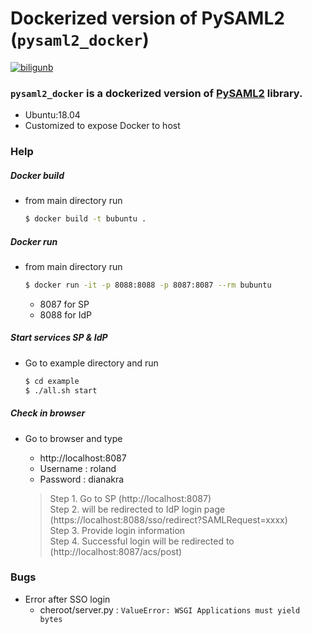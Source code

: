 # Dockerized version of PySAML2 (`pysaml2_docker`)
[![biligunb](https://i.imgur.com/kwl63Eb.jpg)](https://medium.com/@biligunb)

### `pysaml2_docker` is a dockerized version of [PySAML2](https://github.com/IdentityPython/pysaml2) library.
 - Ubuntu:18.04
 - Customized to expose Docker to host

### Help
##### Docker build
 - from main directory run
    ```sh
    $ docker build -t bubuntu .
    ```

##### Docker run
 - from main directory run
    ```sh
    $ docker run -it -p 8088:8088 -p 8087:8087 --rm bubuntu
    ```
   - 8087 for SP
   - 8088 for IdP

##### Start services SP & IdP
 - Go to example directory and run
    ```sh
    $ cd example
    $ ./all.sh start
    ```

##### Check in browser
 - Go to browser and type
   - http://localhost:8087
   - Username : roland
   - Password : dianakra

   > Step 1. Go to SP (http://localhost:8087)  
   > Step 2. will be redirected to IdP login page (https://localhost:8088/sso/redirect?SAMLRequest=xxxx)  
   > Step 3. Provide login information  
   > Step 4. Successful login will be redirected to (http://localhost:8087/acs/post)  

### Bugs
  - Error after SSO login
    - cheroot/server.py : `ValueError: WSGI Applications must yield bytes`
